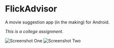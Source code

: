 # FlickAdvisor
A movie suggestion app (in the making) for Android.

*This is a college assignment.*

![Screenshot One](https://raw.githubusercontent.com/craicoverflow/flick-advisor/master/Browse%20Screenshot.png "Screenshot One")
![Screenshot Two](https://raw.githubusercontent.com/craicoverflow/flick-advisor/master/Movie%20Screenshot.png "Screenshot Two")




